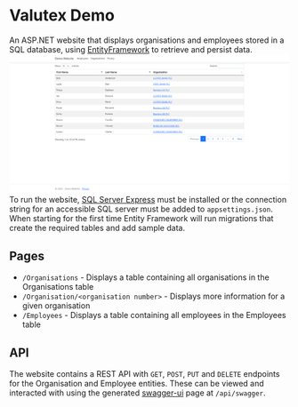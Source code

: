 # Valutex Demo

An ASP.NET website that displays organisations and employees stored in a SQL database, using [EntityFramework](https://learn.microsoft.com/en-us/aspnet/entity-framework) to retrieve and persist data.
![preview](preview.png)
To run the website, [SQL Server Express](https://learn.microsoft.com/en-us/sql/database-engine/configure-windows/sql-server-express-localdb?view=sql-server-ver16) must be installed or the connection string for an accessible SQL server must be added to `appsettings.json`. When starting for the first time Entity Framework will run migrations that create the required tables and add sample data.

## Pages
- `/Organisations` - Displays a table containing all organisations in the Organisations table
- `/Organisation/<organisation number>` - Displays more information for a given organisation
- `/Employees` - Displays a table containing all employees in the Employees table

## API

The website contains a REST API with `GET`, `POST`, `PUT` and `DELETE` endpoints for the Organisation and Employee entities. These can be viewed and interacted with using the generated [swagger-ui](https://swagger.io/tools/swagger-ui/) page  at `/api/swagger`.
